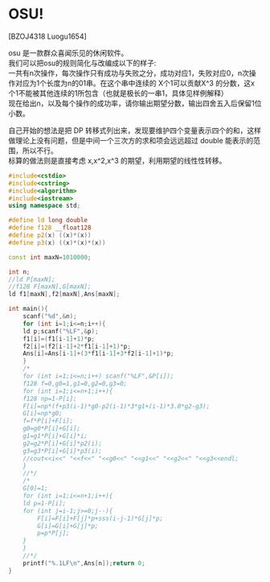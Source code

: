 # OSU!
[BZOJ4318 Luogu1654]

osu 是一款群众喜闻乐见的休闲软件。  
我们可以把osu的规则简化与改编成以下的样子:  
一共有n次操作，每次操作只有成功与失败之分，成功对应1，失败对应0，n次操作对应为1个长度为n的01串。在这个串中连续的 X个1可以贡献X^3 的分数，这x个1不能被其他连续的1所包含（也就是极长的一串1，具体见样例解释）  
现在给出n，以及每个操作的成功率，请你输出期望分数，输出四舍五入后保留1位小数。

自己开始的想法是把 DP 转移式列出来，发现要维护四个变量表示四个的和，这样做理论上没有问题，但是中间一个三次方的求和项会远远超过 double 能表示的范围，所以不行。  
标算的做法则是直接考虑 x,x^2,x^3 的期望，利用期望的线性性转移。

```cpp
#include<cstdio>
#include<cstring>
#include<algorithm>
#include<iostream>
using namespace std;

#define ld long double
#define f128 __float128
#define p2(x) ((x)*(x))
#define p3(x) ((x)*(x)*(x))

const int maxN=1010000;

int n;
//ld P[maxN];
//f128 F[maxN],G[maxN];
ld f1[maxN],f2[maxN],Ans[maxN];

int main(){
    scanf("%d",&n);
    for (int i=1;i<=n;i++){
	ld p;scanf("%LF",&p);
	f1[i]=(f1[i-1]+1)*p;
	f2[i]=(f2[i-1]+2*f1[i-1]+1)*p;
	Ans[i]=Ans[i-1]+(3*f1[i-1]+3*f2[i-1]+1)*p;
    }
    /*
    for (int i=1;i<=n;i++) scanf("%LF",&P[i]);
    f128 f=0,g0=1,g1=0,g2=0,g3=0;
    for (int i=1;i<=n+1;i++){
	f128 np=1-P[i];
	F[i]=np*(f+p3(i-1)*g0-p2(i-1)*3*g1+(i-1)*3.0*g2-g3);
	G[i]=np*g0;
	f=f*P[i]+F[i];
	g0=g0*P[i]+G[i];
	g1=g1*P[i]+G[i]*i;
	g2=g2*P[i]+G[i]*p2(i);
	g3=g3*P[i]+G[i]*p3(i);
	//cout<<i<<" "<<f<<" "<<g0<<" "<<g1<<" "<<g2<<" "<<g3<<endl;
    }
    //*/
    /*
    G[0]=1;
    for (int i=1;i<=n+1;i++){
	ld p=1-P[i];
	for (int j=i-1;j>=0;j--){
	    F[i]=F[i]+F[j]*p+sss(i-j-1)*G[j]*p;
	    G[i]=G[i]+G[j]*p;
	    p=p*P[j];
	}
    }
    //*/
    printf("%.1LF\n",Ans[n]);return 0;
}
```